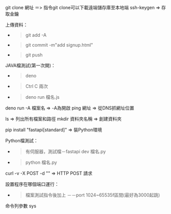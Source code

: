 git clone 網址 ＝> 指令git clone可以下載遠端儲存庫至本地端
ssh-keygen => 存取金鑰

上傳資料：
- > git add -A
- > git commit -m"add signup.html"
- > git push

JAVA檔測試(第一次開)：
- > deno
- > Ctrl C 兩次
- > deno run 檔名.js

deno run -A 檔案名 => -A為開啟
ping 網址 => 從DNS抓網址位置


ls => 列出所有檔案和路徑
mkdir 資料夾名稱 => 創建資料夾

pip install "fastapi[standard]" => 裝Python環境

Python檔測試：
- > 有伺服器，測試檔－fastapi dev 檔名.py
- > python 檔名.py

curl -v -X POST -d "" => HTTP POST 請求

設置程序在哪個端口運行：
- > 檔案測試指令後加上 －－port 1024~65535f區間(最好為3000起跳)

命令列參數 sys